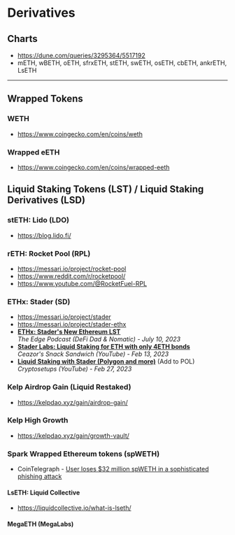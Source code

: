 # Derivatives

## Charts

- https://dune.com/queries/3295364/5517192
- mETH, wBETH, oETH, sfrxETH, stETH, swETH, osETH, cbETH, ankrETH, LsETH

---

## Wrapped Tokens

### WETH
- https://www.coingecko.com/en/coins/weth

### Wrapped eETH
- https://www.coingecko.com/en/coins/wrapped-eeth

## Liquid Staking Tokens (LST) / Liquid Staking Derivatives (LSD)

### stETH: Lido (LDO)

- https://blog.lido.fi/

### rETH: Rocket Pool (RPL)

- https://messari.io/project/rocket-pool
- https://www.reddit.com/r/rocketpool/
- https://www.youtube.com/@RocketFuel-RPL

### ETHx: Stader (SD)

- https://messari.io/project/stader
- https://messari.io/project/stader-ethx
- [**ETHx: Stader's New Ethereum LST**](https://www.youtube.com/watch?v=tTlCnc8sjd0)
  <br/>_The Edge Podcast (DeFi Dad & Nomatic) - July 10, 2023_
- [**Stader Labs: Liquid Staking for ETH with only 4ETH bonds**](https://www.youtube.com/watch?v=Sn0q4cW6opU)
  <br/>_Ceazor's Snack Sandwich (YouTube) - Feb 13, 2023_
- [**Liquid Staking with Stader (Polygon and more)**](https://www.youtube.com/watch?v=V0W8abretag) (Add to POL)
  <br/>_Cryptosetups (YouTube) - Feb 27, 2023_

### Kelp Airdrop Gain (Liquid Restaked)
- https://kelpdao.xyz/gain/airdrop-gain/

### Kelp High Growth 
- https://kelpdao.xyz/gain/growth-vault/

### Spark Wrapped Ethereum tokens (spWETH)
- CoinTelegraph - [User loses $32 million spWETH in a sophisticated phishing attack](https://cointelegraph.com/news/user-loses-32-million-sp-weth-sophisticated-phishing-attack)

#### LsETH: Liquid Collective

- https://liquidcollective.io/what-is-lseth/

#### MegaETH (MegaLabs)
